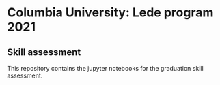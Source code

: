 # Columbia University: Lede program 2021
## Skill assessment

This repository contains the jupyter notebooks for the graduation skill assessment. 
